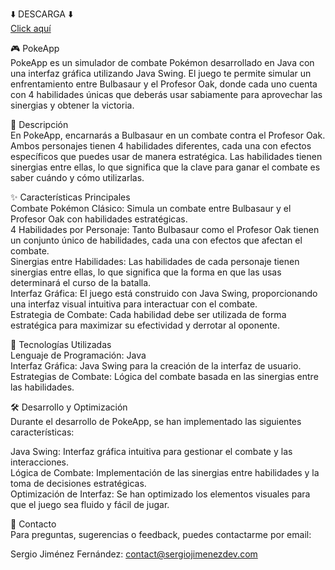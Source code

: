 ⬇️ DESCARGA ⬇️<br>
[Click aquí](https://sergiojimenezdev.itch.io/pokeapp)

🎮 PokeApp<br>
PokeApp es un simulador de combate Pokémon desarrollado en Java con una interfaz gráfica utilizando Java Swing. El juego te permite simular un enfrentamiento entre Bulbasaur y el Profesor Oak, donde cada uno cuenta con 4 habilidades únicas que deberás usar sabiamente para aprovechar las sinergias y obtener la victoria.


🧩 Descripción<br>
En PokeApp, encarnarás a Bulbasaur en un combate contra el Profesor Oak. Ambos personajes tienen 4 habilidades diferentes, cada una con efectos específicos que puedes usar de manera estratégica. Las habilidades tienen sinergias entre ellas, lo que significa que la clave para ganar el combate es saber cuándo y cómo utilizarlas.<br>

✨ Características Principales<br>
Combate Pokémon Clásico: Simula un combate entre Bulbasaur y el Profesor Oak con habilidades estratégicas. <br>
4 Habilidades por Personaje: Tanto Bulbasaur como el Profesor Oak tienen un conjunto único de habilidades, cada una con efectos que afectan el combate. <br>
Sinergias entre Habilidades: Las habilidades de cada personaje tienen sinergias entre ellas, lo que significa que la forma en que las usas determinará el curso de la batalla. <br>
Interfaz Gráfica: El juego está construido con Java Swing, proporcionando una interfaz visual intuitiva para interactuar con el combate. <br>
Estrategia de Combate: Cada habilidad debe ser utilizada de forma estratégica para maximizar su efectividad y derrotar al oponente. <br>

🔧 Tecnologías Utilizadas<br>
Lenguaje de Programación: Java <br>
Interfaz Gráfica: Java Swing para la creación de la interfaz de usuario. <br>
Estrategias de Combate: Lógica del combate basada en las sinergias entre las habilidades.

🛠️ Desarrollo y Optimización<br>
Durante el desarrollo de PokeApp, se han implementado las siguientes características: <br>

Java Swing: Interfaz gráfica intuitiva para gestionar el combate y las interacciones. <br>
Lógica de Combate: Implementación de las sinergias entre habilidades y la toma de decisiones estratégicas. <br>
Optimización de Interfaz: Se han optimizado los elementos visuales para que el juego sea fluido y fácil de jugar.

📧 Contacto<br>
Para preguntas, sugerencias o feedback, puedes contactarme por email:

Sergio Jiménez Fernández: contact@sergiojimenezdev.com

